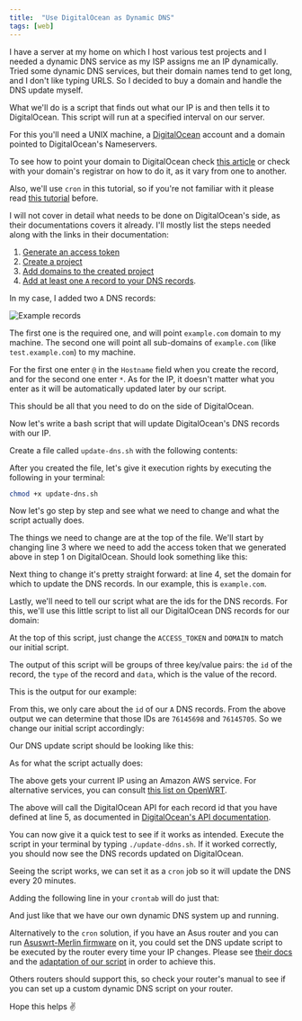 ```yaml
---
title:  "Use DigitalOcean as Dynamic DNS"
tags: [web]
---
```


I have a server at my home on which I host various test projects and I needed a dynamic DNS service as my ISP assigns me an IP dynamically. Tried some dynamic DNS services, but their domain names tend to get long, and I don't like typing URLS. So I decided to buy a domain and handle the DNS update myself.

What we'll do is a script that finds out what our IP is and then tells it to DigitalOcean. This script will run at a specified interval on our server.

For this you'll need a UNIX machine, a [DigitalOcean](https://www.digitalocean.com/) account and a domain pointed to DigitalOcean's Nameservers.

To see how to point your domain to DigitalOcean check [this article](https://www.digitalocean.com/community/tutorials/how-to-point-to-digitalocean-nameservers-from-common-domain-registrars) or check with your domain's registrar on how to do it, as it vary from one to another.

Also, we'll use `cron` in this tutorial, so if you're not familiar with it please read [this tutorial](https://www.digitalocean.com/community/tutorials/how-to-use-cron-to-automate-tasks-on-a-vps) before.

I will not cover in detail what needs to be done on DigitalOcean's side, as their documentations covers it already. I'll mostly list the steps needed along with the links in their documentation:

1. [Generate an access token](https://www.digitalocean.com/docs/api/create-personal-access-token/)
2. [Create a project](https://www.digitalocean.com/docs/projects/how-to/create/)
3. [Add domains to the created project](https://www.digitalocean.com/docs/networking/dns/how-to/add-domains/)
4. [Add at least one `A` record to your DNS records](https://www.digitalocean.com/docs/networking/dns/how-to/manage-records/#a-records).

In my case, I added two `A` DNS records:

![Example records](/assets/images/do-dns/records.jpg)

The first one is the required one, and will point `example.com` domain to my machine. The second one will point all sub-domains of `example.com` (like `test.example.com`) to my machine.

For the first one enter `@` in the `Hostname` field when you create the record, and for the second one enter `*`. As for the IP, it doesn't matter what you enter as it will be automatically updated later by our script.

This should be all that you need to do on the side of DigitalOcean.

Now let's write a bash script that will update DigitalOcean's DNS records with our IP.

Create a file called `update-dns.sh` with the following contents:

<gist id="gist-aa01a6093a52b3fc7f6e91852beb9b69" data-file="update-ddns.sh"></gist>

After you created the file, let's give it execution rights by executing the following in your terminal:

```bash
chmod +x update-dns.sh
```

Now let's go step by step and see what we need to change and what the script actually does.

The things we need to change are at the top of the file. We'll start by changing line 3 where we need to add the access token that we generated above in step 1 on DigitalOcean. Should look something like this:

<gist
	id="gist-aa01a6093a52b3fc7f6e91852beb9b69"
	data-file="update-ddns-filled.sh"
	data-line="3"
	data-showFooter="false">
</gist>

Next thing to change it's pretty straight forward: at line 4, set the domain for which to update the DNS records. In our example, this is `example.com`.

<gist
	id="gist-aa01a6093a52b3fc7f6e91852beb9b69"
	data-file="update-ddns-filled.sh"
	data-line="4"
	data-showFooter="false">
</gist>

Lastly, we'll need to tell our script what are the ids for the DNS records. For this, we'll use this little script to list all our DigitalOcean DNS records for our domain:

<gist id="gist-aa01a6093a52b3fc7f6e91852beb9b69" data-file="get_dns.sh"></gist>

At the top of this script, just change the `ACCESS_TOKEN` and `DOMAIN` to match our initial script.

The output of this script will be groups of three key/value pairs: the `id` of the record, the `type` of the record and `data`, which is the value of the record.

This is the output for our example:

<gist id="gist-aa01a6093a52b3fc7f6e91852beb9b69" data-file="get_dns_output.txt"></gist>

From this, we only care about the `id` of our `A` DNS records. From the above output we can determine that those IDs are `76145698` and `76145705`. So we change our initial script accordingly:

<gist
	id="gist-aa01a6093a52b3fc7f6e91852beb9b69"
	data-file="update-ddns-filled.sh"
	data-line="5"
	data-showFooter="false">
</gist>

Our DNS update script should be looking like this:

<gist
	id="gist-aa01a6093a52b3fc7f6e91852beb9b69"
	data-file="update-ddns-filled.sh">
</gist>

As for what the script actually does:

<gist
	id="gist-aa01a6093a52b3fc7f6e91852beb9b69"
	data-file="update-ddns-filled.sh"
	data-line="7"
	data-showFooter="false">
</gist>

The above gets your current IP using an Amazon AWS service. For alternative services, you can consult [this list on OpenWRT](https://openwrt.org/docs/guide-user/services/ddns/client#detecting_public_ip).

<gist
	id="gist-aa01a6093a52b3fc7f6e91852beb9b69"
	data-file="update-ddns-filled.sh"
	data-line="9-18"
	data-showFooter="false">
</gist>

The above will call the DigitalOcean API for each record id that you have defined at line 5, as documented in [DigitalOcean's API documentation](https://developers.digitalocean.com/documentation/v2/#update-a-domain-record).

You can now give it a quick test to see if it works as intended. Execute the script in your terminal by typing `./update-ddns.sh`. If it worked correctly, you should now see the DNS records updated on DigitalOcean.

Seeing the script works, we can set it as a `cron` job so it will update the DNS every 20 minutes.

Adding the following line in your `crontab` will do just that:

<gist
	id="gist-aa01a6093a52b3fc7f6e91852beb9b69"
	data-file="cron"
	data-line="1"
	data-showFooter="false">
</gist>

And just like that we have our own dynamic DNS system up and running.

Alternatively to the `cron` solution, if you have an Asus router and you can run [Asuswrt-Merlin firmware](https://www.asuswrt-merlin.net/) on it, you could set the DNS update script to be executed by the router every time your IP changes. Please see [their docs](https://github.com/RMerl/asuswrt-merlin/wiki/Custom-DDNS) and the [adaptation of our script](https://github.com/RMerl/asuswrt-merlin/wiki/DDNS-Sample-Scripts#digitalocean) in order to achieve this.

Others routers should support this, so check your router's manual to see if you can set up a custom dynamic DNS script on your router.

Hope this helps ✌️
